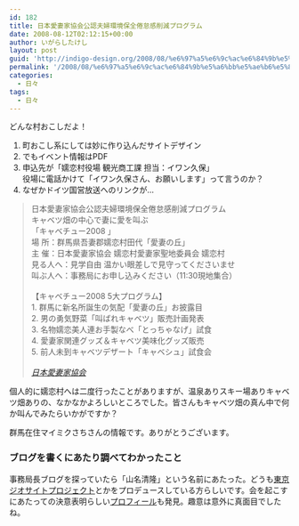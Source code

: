 ```yaml
---
id: 182
title: 日本愛妻家協会公認夫婦環境保全倦怠感削減プログラム
date: 2008-08-12T02:12:15+00:00
author: いがらしたけし
layout: post
guid: 'http://indigo-design.org/2008/08/%e6%97%a5%e6%9c%ac%e6%84%9b%e5%a6%bb%e5%ae%b6%e5%8d%94%e4%bc%9a%e5%85%ac%e8%aa%8d%e5%a4%ab%e5%a9%a6%e7%92%b0%e5%a2%83%e4%bf%9d%e5%85%a8%e5%80%a6%e6%80%a0%e6%84%9f%e5%89%8a%e6%b8%9b%e3%83%97%e3%83%ad/'
permalink: '/2008/08/%e6%97%a5%e6%9c%ac%e6%84%9b%e5%a6%bb%e5%ae%b6%e5%8d%94%e4%bc%9a%e5%85%ac%e8%aa%8d%e5%a4%ab%e5%a9%a6%e7%92%b0%e5%a2%83%e4%bf%9d%e5%85%a8%e5%80%a6%e6%80%a0%e6%84%9f%e5%89%8a%e6%b8%9b%e3%83%97%e3%83%ad/'
categories:
  - 日々
tags:
  - 日々
---
```

<p>どんな村おこしだよ！</p><ol><li>町おこし系にしては妙に作り込んだサイトデザイン</li><li>でもイベント情報はPDF</li><li>申込先が「嬬恋村役場 観光商工課 担当：イワン久保」<br />役場に電話かけて「イワン久保さん、お願いします」って言うのか？</li><li>なぜかドイツ国営放送へのリンクが…</li></ol><blockquote>日本愛妻家協会公認夫婦環境保全倦怠感削減プログラム<br />キャベツ畑の中心で妻に愛を叫ぶ<br />「キャベチュー2008 」<br />場 所：群馬県吾妻郡嬬恋村田代「愛妻の丘」<br />主 催：日本愛妻家協会 嬬恋村愛妻家聖地委員会 嬬恋村<br />見る人へ：見学自由 温かい眼差しで見守ってくださいませ<br />叫ぶ人へ：事務局にお申し込みください（11:30現地集合）<br /><br />【キャベチュー2008 5大プログラム】<br />1. 群馬に新名所誕生の気配「愛妻の丘」お披露目<br />2. 男の勇気野菜「叫ばれキャベツ」販売計画発表<br />3. 名物嬬恋美人連お手製なべ「とっちゃなげ」試食<br />4. 愛妻家関連グッズ＆キャベツ美味化グッズ販売<br />5. 前人未到キャベツデザート「キャベシュ」試食会<br /><br /><cite><a href="http://www.aisaika.org/index2.html">日本愛妻家協会</a></cite></blockquote><p>個人的に嬬恋村へは二度行ったことがありますが、温泉ありスキー場ありキャベツ畑ありの、なかなかよろしいところでした。皆さんもキャベツ畑の真ん中で何か叫んでみたらいかがですか？</p><p>群馬在住マイミクさちさんの情報です。ありがとうございます。</p><h3>ブログを書くにあたり調べてわかったこと</h3><p>事務局長ブログを探っていたら「山名清隆」という名前にあたった。どうも<a href="http://kengaku.exblog.jp/891939/">東京ジオサイトプロジェクト</a>とかをプロデュースしている方らしいです。会を起こすにあたっての決意表明らしい<a href="http://blog.aisaika.org/?pid=5084">プロフィール</a>も発見。趣意は意外に真面目でしたね。</p>
